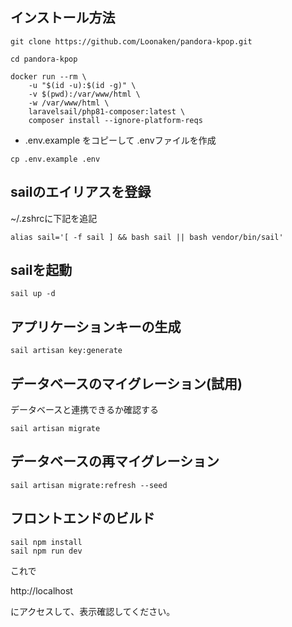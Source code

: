 
## インストール方法
```
git clone https://github.com/Loonaken/pandora-kpop.git

cd pandora-kpop

docker run --rm \
    -u "$(id -u):$(id -g)" \
    -v $(pwd):/var/www/html \
    -w /var/www/html \
    laravelsail/php81-composer:latest \
    composer install --ignore-platform-reqs

```

- .env.example をコピーして .envファイルを作成


```
cp .env.example .env
```

## sailのエイリアスを登録

~/.zshrcに下記を追記

```
alias sail='[ -f sail ] && bash sail || bash vendor/bin/sail'
```

## sailを起動
```
sail up -d
```
## アプリケーションキーの生成

```
sail artisan key:generate
```

## データベースのマイグレーション(試用)
データベースと連携できるか確認する

```
sail artisan migrate
```


## データベースの再マイグレーション
```
sail artisan migrate:refresh --seed

```

## フロントエンドのビルド
```
sail npm install
sail npm run dev
```

これで

http://localhost

にアクセスして、表示確認してください。

